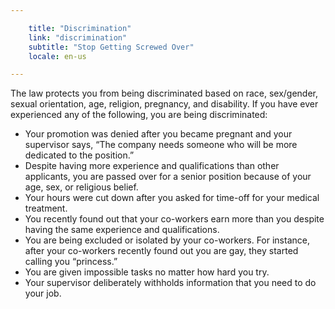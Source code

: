 ```yaml
---

    title: "Discrimination"
    link: "discrimination"
    subtitle: "Stop Getting Screwed Over"
    locale: en-us

---
```


The law protects you from being discriminated based on race, sex/gender, sexual orientation, age, religion, pregnancy, and disability.  If you have ever experienced any of the following, you are being discriminated: 

<aside>
<ul>
    <li>
        Your promotion was denied after you became pregnant and your supervisor says, “The company needs someone who will be more dedicated to the position.”
    </li>
    <li>
        Despite having more experience and qualifications than other applicants, you are passed over for a senior position because of your age, sex, or religious belief.
    </li>
    <li>
        Your hours were cut down after you asked for time-off for your medical treatment.
    </li>
    <li>
        You recently found out that your co-workers earn more than you despite having the same experience and qualifications.
    </li>
    <li>
        You are being excluded or isolated by your co-workers. For instance, after your co-workers recently found out you are gay, they started calling you “princess.”
    </li>
    <li>
        You are given impossible tasks no matter how hard you try.
    </li>
    <li>
        Your supervisor deliberately withholds information that you need to do your job.  
    </li>
</ul>
</aside>